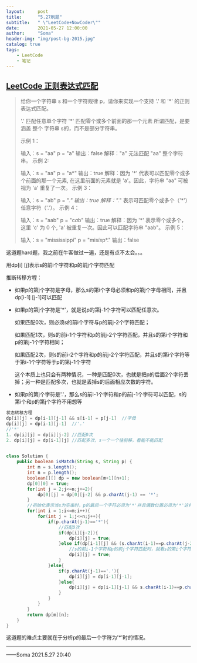 ```yaml
---
layout:     post
title:      "5.27刷题"
subtitle:   " \"LeetCode+NowCoder\""
date:       2021-05-27 12:00:00
author:     "Soma"
header-img: "img/post-bg-2015.jpg"
catalog: true
tags:
    - LeetCode
    - 笔记
---
```


## [ LeetCode   正则表达式匹配](https://leetcode-cn.com/problems/regular-expression-matching/)

> 给你一个字符串 s 和一个字符规律 p，请你来实现一个支持 '.' 和 '*' 的正则表达式匹配。
>
> '.' 匹配任意单个字符
> '*' 匹配零个或多个前面的那一个元素
> 所谓匹配，是要涵盖 整个 字符串 s的，而不是部分字符串。
>
>
> 示例 1：
>
> 输入：s = "aa" p = "a"
> 输出：false
> 解释："a" 无法匹配 "aa" 整个字符串。
> 示例 2:
>
> 输入：s = "aa" p = "a*"
> 输出：true
> 解释：因为 '*' 代表可以匹配零个或多个前面的那一个元素, 在这里前面的元素就是 'a'。因此，字符串 "aa" 可被视为 'a' 重复了一次。
> 示例 3：
>
> 输入：s = "ab" p = ".*"
> 输出：true
> 解释：".*" 表示可匹配零个或多个（'*'）任意字符（'.'）。
> 示例 4：
>
> 输入：s = "aab" p = "c*a*b"
> 输出：true
> 解释：因为 '*' 表示零个或多个，这里 'c' 为 0 个, 'a' 被重复一次。因此可以匹配字符串 "aab"。
> 示例 5：
>
> 输入：s = "mississippi" p = "mis*is*p*."
> 输出：false

这道题hard题，我之前在牛客做过一遍，还是有点不太会。。。

用dp[i] [j]表示s的前i个字符和p的前j个字符匹配

推断转移方程：

- 如果p的第j个字符是字母，那么s的第i个字母必须和p的第j个字母相同，并且dp[i-1] [j-1]可以匹配

- 如果p的第j个字符是'*'，就是说p的第j-1个字符可以匹配任意次。

  如果匹配0次，则必须s的前i个字符与p的前j-2个字符匹配；

  如果匹配1次，则s的前i-1个字符和p的前j-2个字符匹配，并且s的第i个字符和p的第j-1个字符相同；

  如果匹配2次，则s的前i-2个字符和p的前j-2个字符匹配，并且s的第i个字符等于第i-1个字符等于p的第j-1个字符

  这个本质上也只会有两种情况，一种是匹配0次，也就是把p的后面2个字符丢掉；另一种是匹配多次，也就是丢掉s的后面相应次数的字符。

- 如果p的第j个字符是'.'，那么s的前i-1个字符和p的前j-1个字符可以匹配，s的第i个和p的第j个字符不用想等

```java
状态转移方程
dp[i][j] = dp[i-1][j-1] && s[i-1] = p[j-1]  //字母
dp[i][j] = dp[i-1][j-1]  //'.'
//'*'
1. dp[i][j] = dp[i][j-2] //匹配0次
2. dp[i][j] = dp[i-1][j] //匹配多次，s一个一个往前移，看能不能匹配
  
```



```JAVA
class Solution {
    public boolean isMatch(String s, String p) {
        int m = s.length();
        int n = p.length();
        boolean[][] dp = new boolean[m+1][n+1];
        dp[0][0] = true;
        for(int j = 2;j<=n;j+=2){
            dp[0][j] = dp[0][j-2] && p.charAt(j-1) == '*';
        }
        //初始化表示当s为空串时，p的最后一个字符必须为'*'并且偶数位置必须为'*'这样才能匹配，所以步长为2
        for(int i = 1;i<=m;i++){
            for(int j = 1;j<=n;j++){
                if(p.charAt(j-1)=='*'){
                    //匹配0次
                    if(dp[i][j-2]){
                        dp[i][j] = true;
                    }else if(dp[i-1][j] && (s.charAt(i-1)==p.charAt(j-2) || p.charAt(j-2)=='.')){
                        //s的前i-1个字符和p的前j个字符匹配时，就看s的第i个字符加进去能不能匹配
                        dp[i][j] = true;
                    }
                }else{
                    if(p.charAt(j-1)=='.'){
                        dp[i][j] = dp[i-1][j-1];
                    }else{
                        dp[i][j] = dp[i-1][j-1] && s.charAt(i-1)==p.charAt(j-1);
                    }
                }
            }
        }
        return dp[m][n];
    }
}
```

这道题的难点主要就在于分析p的最后一个字符为'*'时的情况。

-------------

——Soma 2021.5.27 20:40

